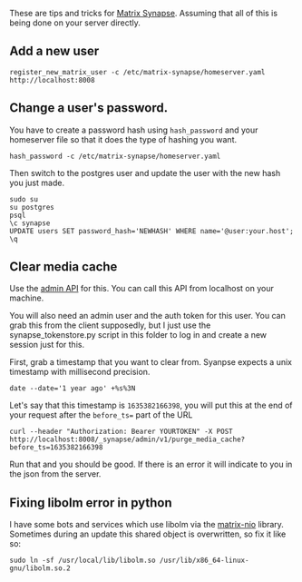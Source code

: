 These are tips and tricks for [Matrix Synapse](https://github.com/matrix-org/synapse/). Assuming that all of this is being done on your server directly.

## Add a new user
```
register_new_matrix_user -c /etc/matrix-synapse/homeserver.yaml http://localhost:8008
```
## Change a user's password. 

You have to create a password hash using `hash_password` and your homeserver file so that it does the type of hashing you want.
```
hash_password -c /etc/matrix-synapse/homeserver.yaml
```
Then switch to the postgres user and update the user with the new hash you just made.
```
sudo su
su postgres
psql
\c synapse
UPDATE users SET password_hash='NEWHASH' WHERE name='@user:your.host';
\q
```
## Clear media cache
Use the [admin API](https://matrix-org.github.io/synapse/latest/admin_api/media_admin_api.html) for this. You can call this API from localhost on your machine.

You will also need an admin user and the auth token for this user. You can grab this from the client supposedly, but I just use the synapse_tokenstore.py script in this folder to log in and create a new session just for this.

First, grab a timestamp that you want to clear from. Syanpse expects a unix timestamp with millisecond precision.
```
date --date='1 year ago' +%s%3N
```
Let's say that this timestamp is `1635382166398`, you will put this at the end of your request after the `before_ts=` part of the URL
```
curl --header "Authorization: Bearer YOURTOKEN" -X POST http://localhost:8008/_synapse/admin/v1/purge_media_cache?before_ts=1635382166398
```
Run that and you should be good. If there is an error it will indicate to you in the json from the server.

## Fixing libolm error in python

I have some bots and services which use libolm via the [matrix-nio](https://github.com/poljar/matrix-nio) library. Sometimes during an update this shared object is overwritten, so fix it like so:

```
sudo ln -sf /usr/local/lib/libolm.so /usr/lib/x86_64-linux-gnu/libolm.so.2
```
